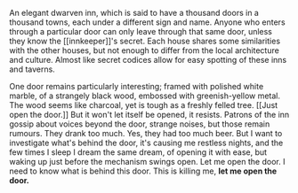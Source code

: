 An elegant dwarven inn, which is said to have a thousand doors in a thousand towns, each under a different sign and name. Anyone who enters through a particular door can only leave through that same door, unless they know the [[innkeeper]]'s secret.
Each house shares some similarities with the other houses, but not enough to differ from the local architecture and culture. Almost like secret codices allow for easy spotting of these inns and taverns. 



One door remains particularly interesting; framed with polished white marble, of a strangely black wood, embossed with greenish-yellow metal. The wood seems like charcoal, yet is tough as a freshly felled tree.
[[Just open the door.]]
But it won't let itself be opened, it resists.
Patrons of the inn gossip about voices beyond the door, strange noises, but those remain rumours. They drank too much. Yes, they had too much beer.
But I want to investigate what's behind the door, it's causing me restless nights,
and the few times I sleep
I dream the same dream, of opening it with ease, but waking up just before the mechanism swings open. 
Let me open the door. 
I need to know what is behind this door. 
This is killing me, **let me open the door.**